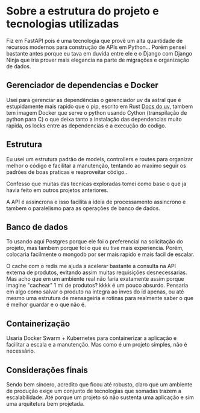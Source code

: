 # Sobre a estrutura do projeto e tecnologias utilizadas

Fiz em FastAPI pois é uma tecnologia que provê um alta quantidade de recursos modernos para construção de APIs em Python... Porém pensei bastante antes porque eu tava em duvida entre ele e o Django com Django Ninja que iria prover mais elegancia na parte de migrações e organização de dados.

## Gerenciador de dependencias e Docker

Usei para gerenciar as dependências o gerenciador uv da astral que é estupidamente mais rapido que o pip, escrito em Rust <a href="https://docs.astral.sh/uv/">Docs do uv</a>, tambem tem imagem Docker que serve o python usando Cython (transpilação de python para C) o que deixa tanto a instalação das dependencias muito rapida, os locks entre as dependencias e a execução do codigo.

## Estrutura

Eu usei um estrutura padrão de models, controllers e routes para organizar melhor o código e facilitar a manutenção, tentando ao maximo seguir os padrões de boas praticas e reaproveitar código..

Confesso que muitas das tecnicas exploradas tomei como base o que ja havia feito em outros projetos anteriores.

A API é assincrona e isso facilita a ideia de processamento assincrono e tambem o paralelismo para as operações de banco de dados.

## Banco de dados

To usando aqui Postgres porque ele foi o preferencial na solicitação do projeto, mas tambem porque foi o que eu tive mais experiencia. Porém, colocaria facilmente o mongodb por ser mais rapido e mais facil de escalar.

O cache com o redis me ajuda a acelerar bastante a consulta na API externa de produtos, evitando assim muitas requisições desnecessarias. Mas acho que em um ambiente real não faria exatamente assim porque imagine "cachear" 1 mi de produtos? kkkk é um pouco absurdo. Pensaria em algo como salvar o produto na integra ao inves do id apenas, ou até mesmo uma estrutura de mensageiria e rotinas para realmente saber o que é melhor guardar e o que não é.

## Containerização

Usaria Docker Swarm + Kubernetes para containerizar a aplicação e facilitar a escala e a manutenção. Mas como é um projeto simples, não é necessário.

## Considerações finais

Sendo bem sincero, acredito que ficou até robusto, claro que um ambiente de produção exige um conjunto de tecnologias que somadas trazem a escalabilidade. Até porque um projeto só não sustenta uma aplicação e sim uma arquitetura bem projetada.
